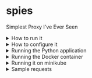 # spies

Simplest Proxy I've Ever Seen

<details>
  <summary>How to run it</summary>

You can install it in Python virtual environment

... or...

You can run it via a Docker container

... or...

You can run it on minikube

</details>

<details>
  <summary>How to configure it</summary>

The `proxy.yaml` is the configuration file. You have to restart the application in order for the configuration to take effect. Also, for Docker/minikube, you have to rebuild the Docker image and redeploy the helm chart in order for the configuation to take effect.

### The `listen` section

This is where you'd specify the interface and TCP port to listen on. You could use `127.0.0.1` as address, but that's complicated to be exposed from Docker containers

### The `services` section

This is a list with the following items

- `name`: give your service a name
- `domain`: set a domain name for your service. When proxying, spies will identify the service by mapping the `Host` header value to this `domain`. If the `Host` header is not found in this list, the proxy will return `404, 'please use one of the domains in the config file'`
- `lb-strategy`: this is an optional field. The default value is `random`, but `round-robin` can also be set as a load balacing strategy between the `hosts`
- `hosts`: list of hosts/origins to balance between and proxy to. For each host, specify an `address` and a TCP `port`. No SSL verification is done while proxying to SSL

</details>

<details>
  <summary>Running the Python application</summary>

Requirements / Tested on

- python 3.8

#### Preparing the environment

```sh
mkdir venv
python3 -m venv venv/
. venv/bin/activate
pip install -r spies/requirements.txt
```

#### Starting the application

```sh
cd spies
python ./proxy.py
```

Press Ctrl + C to stop the process once you're done

</details>

<details>
  <summary>Running the Docker container</summary>

Requirements / Tested on

- docker 19

#### Preparing the container

```sh
docker build -t spies:latest .
```

#### Starting the application

```sh
docker run -it --rm --name spies -p 127.0.0.1:8080:8080 spies:latest
```

Press Ctrl + C to stop the process once you're done

</details>

<details>
  <summary>Running it on minikube</summary>

Requirements / Tested on

- minikube 1.17
- kubectl 1.20
- kubernetes 1.20

#### Preparing the Helm chart

```sh
helm dependency update ./spies-helm-chart && helm package --version `grep version spies-helm-chart/Chart.yaml | awk '{print $2}'` ./spies-helm-chart
```

#### Running it on minikube

```sh
minikube start
eval $(minikube docker-env)
docker build -t spies:`grep tag spies-helm-chart/values.yaml | awk '{print $2}'` .
helm upgrade --install spies spies-helm-chart-`grep version spies-helm-chart/Chart.yaml | awk '{print $2}'`.tgz
minikube service spies
```

</details>

<details>
  <summary>Sample requests</summary>

In the below examples, you may want to replace "127.0.0.1:8080" with the specific IP:Port on which the proxy is exposed (for example, what `minikube service spies` returns)

```sh
curl -H "Host:wikipedia.org" http://127.0.0.1:8080/wiki/Tesla_Model_X
curl -H "Host:robots.txt" http://127.0.0.1:8080/robots.txt
curl -H "Host:this-must-fail.com" http://127.0.0.1:8080/bla
curl -H "Host:the.one" http://127.0.0.1:8080/robots.txt
```

</details>

